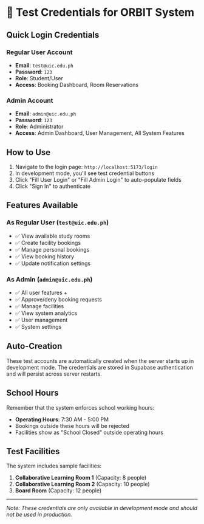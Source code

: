 # 🧪 Test Credentials for ORBIT System

## Quick Login Credentials

### Regular User Account

- **Email**: `test@uic.edu.ph`
- **Password**: `123`
- **Role**: Student/User
- **Access**: Booking Dashboard, Room Reservations

### Admin Account

- **Email**: `admin@uic.edu.ph`
- **Password**: `123`
- **Role**: Administrator
- **Access**: Admin Dashboard, User Management, All System Features

## How to Use

1. Navigate to the login page: `http://localhost:5173/login`
2. In development mode, you'll see test credential buttons
3. Click "Fill User Login" or "Fill Admin Login" to auto-populate fields
4. Click "Sign In" to authenticate

## Features Available

### As Regular User (`test@uic.edu.ph`)

- ✅ View available study rooms
- ✅ Create facility bookings
- ✅ Manage personal bookings
- ✅ View booking history
- ✅ Update notification settings

### As Admin (`admin@uic.edu.ph`)

- ✅ All user features +
- ✅ Approve/deny booking requests
- ✅ Manage facilities
- ✅ View system analytics
- ✅ User management
- ✅ System settings

## Auto-Creation

These test accounts are automatically created when the server starts up in development mode. The credentials are stored in Supabase authentication and will persist across server restarts.

## School Hours

Remember that the system enforces school working hours:

- **Operating Hours**: 7:30 AM - 5:00 PM
- Bookings outside these hours will be rejected
- Facilities show as "School Closed" outside operating hours

## Test Facilities

The system includes sample facilities:

1. **Collaborative Learning Room 1** (Capacity: 8 people)
2. **Collaborative Learning Room 2** (Capacity: 10 people)
3. **Board Room** (Capacity: 12 people)

---

_Note: These credentials are only available in development mode and should not be used in production._
